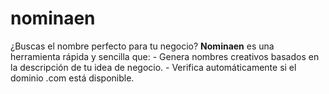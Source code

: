 # nominaen
¿Buscas el nombre perfecto para tu negocio? **Nominaen** es una herramienta rápida y sencilla que: - Genera nombres creativos basados en la descripción de tu idea de negocio. - Verifica automáticamente si el dominio .com está disponible.

